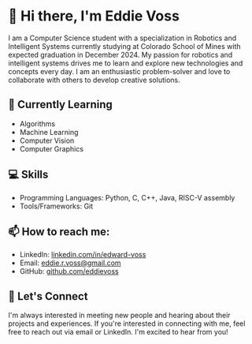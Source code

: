 # 👋 Hi there, I'm Eddie Voss

I am a Computer Science student with a specialization in Robotics and Intelligent Systems currently studying at Colorado School of Mines with expected graduation in December 2024. My passion for robotics and intelligent systems drives me to learn and explore new technologies and concepts every day. I am an enthusiastic problem-solver and love to collaborate with others to develop creative solutions.

## 🌱 Currently Learning

- Algorithms
- Machine Learning
- Computer Vision
- Computer Graphics

## 💻 Skills

- Programming Languages: Python, C, C++, Java, RISC-V assembly
- Tools/Frameworks: Git

## 📫 How to reach me:

- LinkedIn: [linkedin.com/in/edward-voss](https://www.linkedin.com/in/edward-voss/)
- Email: eddie.r.voss@gmail.com
- GitHub: [github.com/eddievoss](https://github.com/eddievoss)

## 🤝 Let's Connect

I'm always interested in meeting new people and hearing about their projects and experiences. If you're interested in connecting with me, feel free to reach out via email or LinkedIn. I'm excited to hear from you!
